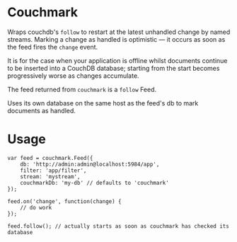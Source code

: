 Couchmark
==========

Wraps couchdb's `follow` to restart at the latest unhandled change by named streams. Marking a change as
handled is optimistic — it occurs as soon as the feed fires the `change` event.

It is for the case when your application is offline whilst documents continue to be inserted into a CouchDB
database; starting from the start becomes progressively worse as changes accumulate.

The feed returned from `couchmark` is a `follow` Feed.

Uses its own database on the same host as the feed's db to mark documents as handled.

Usage
=====

    var feed = couchmark.Feed({
        db: 'http://admin:admin@localhost:5984/app',
        filter: 'app/filter',
        stream: 'mystream',
        couchmarkDb: 'my-db' // defaults to 'couchmark'
    });

    feed.on('change', function(change) {
        // do work
    });

    feed.follow(); // actually starts as soon as couchmark has checked its database

